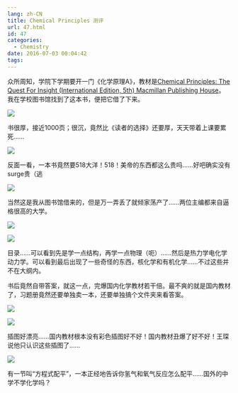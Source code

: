 ```yaml
---
lang: zh-CN
title: Chemical Principles 测评
url: 47.html
id: 47
categories:
  - Chemistry
date: 2016-07-03 00:04:42
tags:
---
```


众所周知，学院下学期要开一门《化学原理A》，教材是[Chemical Principles: The Quest For Insight (International Edition, 5th) Macmillan Publishing House](http://libecnu.lib.ecnu.edu.cn/search~S0*chx?/XChemical+Principles&SORT=D/XChemical+Principles&SORT=D&extended=0&SUBKEY=Chemical+Principles/1%2C807%2C807%2CB/frameset&FF=XChemical+Principles&SORT=D&3%2C3%2C)。我在学校图书馆找到了这本书，便把它借了下来。
<!--more-->

![](https://pic.njzjz.win/19SX16P_9kHwOtLvn74Z1NFwFQUAN49pq)

书很厚，接近1000页；很沉，竟然比《读者的选择》还要厚，天天带着上课要累死……

![](https://pic.njzjz.win/1mCTsnN-xYSx42forIVCkJr56Dq7odsWx)

反面一看，一本书竟然要518大洋！518！美帝的东西都这么贵吗……好吧确实没有surge贵（逃

![](https://pic.njzjz.win/1XVrPnyVM8qaWnoIXU2or59M7ChESbaie)

当然这是我从图书馆借来的，但是万一弄丢了就倾家荡产了……两位主编都来自逼格很高的大学。

![](https://pic.njzjz.win/19cNC0wE5osg3VM0ZSMBrluwSMPH4xJqm)

![](https://pic.njzjz.win/12vgGWQP5gu6BpgpvYvSS5jEpoVvj4h90)

目录……可以看到先是学一点结构，再学一点物理（呃）……然后是热力学电化学动力学。可以看到最后出现了一些奇怪的东西，核化学和有机化学……不过这些并不在大纲内。 

书后竟然自带答案，就这一点，完爆国内化学教材若干倍。最不爽的就是国内教材了，习题册竟然还要单独卖一本，还要单独搞个文件夹来看答案。

![](https://pic.njzjz.win/1tj82lPvHWey_SBQp3kOf9zXda5jwH0eJ)

![](https://pic.njzjz.win/1ogdGL4RE484KMca4Ron0emaSnMla3JBg)

插图好漂亮……国内教材根本没有彩色插图好不好！国内教材丑爆了好不好！王琛说他只认识这些插图了……

![](https://pic.njzjz.win/1Rd_InOWwbc6_GnQiCLqbhKGytyLI-1vr)

有一节叫“方程式配平”，一本正经地告诉你氢气和氧气反应怎么配平……国外的中学不学化学吗？
